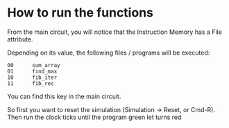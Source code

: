 How to run the functions
========================

From the main circuit, you will notice that the Instruction Memory has a File attribute.

Depending on its value, the following files / programs will be executed:

    00      sum_array
    01      find_max
    10      fib_iter
    11      fib_rec

You can find this key in the main circuit.

So first you want to reset the simulation (Simulation -> Reset, or Cmd-R).
Then run the clock ticks until the program green let turns red
